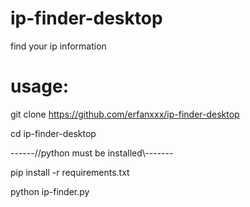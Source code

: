 # ip-finder-desktop
find your ip information

# usage:

git clone https://github.com/erfanxxx/ip-finder-desktop

cd ip-finder-desktop 

------//python must be installed\\-------

pip install -r requirements.txt
                      
python ip-finder.py
